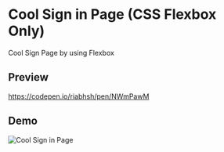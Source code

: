 # Cool Sign in Page (CSS Flexbox Only)
Cool Sign Page by using Flexbox

## Preview
https://codepen.io/riabhsh/pen/NWmPawM

## Demo
![Cool Sign in Page](https://raw.githubusercontent.com/riabhsh/sign-in-page-CSS-only-/main/sign%20in%20page%20(CSS%20only).png)
